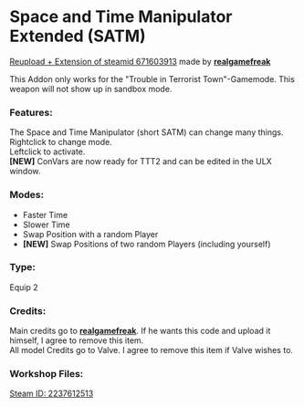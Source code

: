 # Space and Time Manipulator Extended (SATM)
[Reupload + Extension of steamid 671603913](https://steamcommunity.com/sharedfiles/filedetails/?id=671603913) made by [**realgamefreak**](https://steamcommunity.com/id/realgamefreak)

This Addon only works for the "Trouble in Terrorist Town"-Gamemode. This weapon will not show up in sandbox mode.

### Features:
The Space and Time Manipulator (short SATM) can change many things.  
Rightclick to change mode.  
Leftclick to activate.  
**[NEW]** ConVars are now ready for TTT2 and can be edited in the ULX window.

### Modes:
* Faster Time
* Slower Time
* Swap Position with a random Player
* **[NEW]** Swap Positions of two random Players (including yourself)

### Type:
Equip 2

### Credits:
Main credits go to [**realgamefreak**](https://steamcommunity.com/id/realgamefreak). If he wants this code and upload it himself, I agree to remove this item.  
All model Credits go to Valve. I agree to remove this item if Valve wishes to.

### Workshop Files:
[Steam ID: 2237612513](https://steamcommunity.com/sharedfiles/filedetails/?id=2237612513)